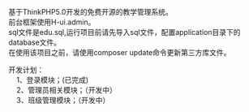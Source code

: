 基于ThinkPHP5.0开发的免费开源的教学管理系统。<br />
前台框架使用H-ui.admin。<br />
sql文件是edu.sql,运行项目前请先导入sql文件，配置application目录下的database文件。<br />
在使用该项目之前，请使用composer update命令更新第三方库文件。


开发计划：<br />
&nbsp;&nbsp;&nbsp;&nbsp;1、登录模块；(已完成)<br />
&nbsp;&nbsp;&nbsp;&nbsp;2、管理员相关模块；（开发中） <br />
&nbsp;&nbsp;&nbsp;&nbsp;3、班级管理模块；（开发中）
